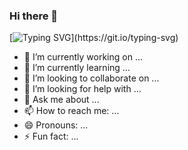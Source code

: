 ### Hi there 👋
[![Typing SVG](https://readme-typing-svg.demolab.com/?lines=HI!+My+name+is+Ziyoda!;I+am+SDET!)](https://git.io/typing-svg)


- 🔭 I’m currently working on ...
- 🌱 I’m currently learning ...
- 👯 I’m looking to collaborate on ...
- 🤔 I’m looking for help with ...
- 💬 Ask me about ...
- 📫 How to reach me: ...
- 😄 Pronouns: ...
- ⚡ Fun fact: ...

